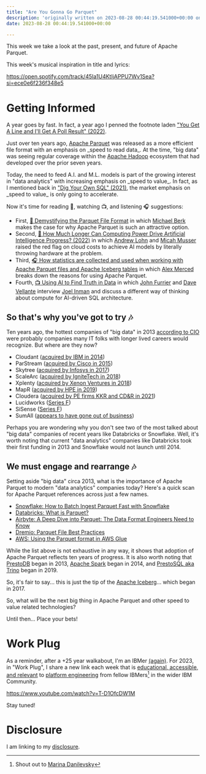 ```yaml
---
title: "Are You Gonna Go Parquet"
description: 'originally written on 2023-08-28 00:44:19.541000+00:00 on LAMP with vi, WordPress, Jekyll, Gatsby Cloud, Netlify, Revue, Substack, or Buttondown'
date: 2023-08-28 00:44:19.541000+00:00

---
```


This week we take a look at the past, present, and future of Apache Parquet. 

This week's musical inspiration in title and lyrics:

https://open.spotify.com/track/45Ia1U4KtIjAPPU7Wv1Sea?si=ece0e6f236f348e5

# Getting Informed

A year goes by fast. In fact, a year ago I penned the footnote laden ["You Get A Line and I'll Get A Poll Result" (2022)](https://fudge.org/archive/you-get-a-line-and-ill-get-a-poll-result/).

Just over ten years ago, [Apache Parquet](https://github.com/apache/parquet-format) was released as a more efficient file format with an emphasis on \_speed to read data\_. At the time, "big data" was seeing regular coverage within the [Apache Hadoop](https://github.com/apache/hadoop) ecosystem that had developed over the prior seven years.

Today, the need to feed A.I. and M.L. models is part of the growing interest in "data analytics" with increasing emphasis on \_speed to value\_. In fact, as I mentioned back in ["Dig Your Own SQL" (2021)](https://fudge.org/archive/fudge-sunday-dig-your-own-sql/), the market emphasis on \_speed to value\_ is only going to accelerate.

Now it's time for reading 📖, watching 📺, and listening 🎧 suggestions:

- First, [📖 Demystifying the Parquet File Format](https://towardsdatascience.com/demystifying-the-parquet-file-format-13adb0206705) in which [Michael Berk](https://www.linkedin.com/in/michael-berk-48783a146/) makes the case for why Apache Parquet is such an attractive option.
- Second, [📖 How Much Longer Can Computing Power Drive Artificial Intelligence Progress? (2022)](https://cset.georgetown.edu/publication/ai-and-compute/) in which [Andrew Lohn](https://www.linkedin.com/in/anlohn/) and [Micah Musser](https://www.linkedin.com/in/micah-musser-a485b5121/) raised the red flag on cloud costs to achieve AI models by literally throwing hardware at the problem.
- Third, [🎧 How statistics are collected and used when working with Apache Parquet files and Apache Iceberg tables](https://open.spotify.com/episode/4ErBQ38JLdKyiWPdi5hLzt?si=j4GcXaLaSwK7I-PbrX7U4w) in which [Alex Merced](https://www.linkedin.com/in/alexmerced/) breaks down the reasons for using Apache Parquet.
- Fourth, [📺 Using AI to Find Truth in Data](https://www.youtube.com/watch?v=pKYRcm\_-THI) in which [John Furrier](https://www.linkedin.com/in/furrier/) and [Dave Vellante](https://www.linkedin.com/in/dvellante/) interview [Joel Inman](https://www.linkedin.com/in/joel-inman/) and discuss a different way of thinking about compute for AI-driven SQL architecture.

## So that's why you've got to try 🎶

Ten years ago, the hottest companies of "big data" in 2013 [according to CIO](https://www.cio.com/article/289000/big-data-10-hot-big-data-startups-to-watch.html) were probably companies many IT folks with longer lived careers would recognize. But where are they now?

- Cloudant ([acquired by IBM in 2014](https://web.archive.org/web/20140328161638/http://www-03.ibm.com/press/us/en/pressrelease/43238.wss?CT=ISM0056))
- ParStream ([acquired by Cisco in 2015](https://blogs.cisco.com/news/cisco-announces-data-analytics-news))
- Skytree ([acquired by Infosys in 2017](https://www.bizjournals.com/atlanta/news/2017/04/18/indias-infosys-snags-formergeorgia-tech-artificial.html))
- ScaleArc ([acquired by IgniteTech in 2018](https://ignitetech.com/about/blogs/esw-capital-llc-completes-acquisition-scalearc))
- Xplenty ([acquired by Xenon Ventures in 2018](https://en.globes.co.il/en/article-xenon-ventures-buys-israeli-cloud-data-co-xplenty-1001265417))
- MapR ([acquired by HPE in 2019](https://www.hpe.com/us/en/newsroom/press-release/2019/08/hpe-advances-its-intelligent-data-platform-with-acquisition-of-mapr-business-assets.html))
- Cloudera ([acquired by PE firms KKR and CD&R in 2021](https://www.cloudera.com/about/news-and-blogs/press-releases/2021-10-08-cloudera-completes-agreement-to-become-a-private-company.html))
- Lucidworks ([Series F](https://www.crunchbase.com/organization/lucidworks))
- SiSense ([Series F](https://www.crunchbase.com/organization/sisense))
- SumAll ([appears to have gone out of business](https://www.crunchbase.com/organization/sumall))

Perhaps you are wondering why you don't see two of the most talked about "big data" companies of recent years like Databricks or Snowflake. Well, it's worth noting that current "data analytics" companies like Databricks took their first funding in 2013 and Snowflake would not launch until 2014.

## We must engage and rearrange 🎶

Setting aside "big data" circa 2013, what is the importance of Apache Parquet to modern "data analytics" companies today? Here's a quick scan for Apache Parquet references across just a few names.

- [Snowflake: How to Batch Ingest Parquet Fast with Snowflake](https://www.snowflake.com/blog/faster-batch-ingestion-for-parquet/)
- [Databricks: What is Parquet?](https://www.databricks.com/glossary/what-is-parquet)
- [Airbyte: A Deep Dive into Parquet: The Data Format Engineers Need to Know](https://airbyte.com/data-engineering-resources/parquet-data-format)
- [Dremio: Parquet File Best Practices](https://docs.dremio.com/current/sonar/query-manage/data-formats/parquet-files/)
- [AWS: Using the Parquet format in AWS Glue](https://docs.aws.amazon.com/glue/latest/dg/aws-glue-programming-etl-format-parquet-home.html)

While the list above is not exhaustive in any way, it shows that adoption of Apache Parquet reflects ten years of progress. It is also worth noting that [PrestoDB](https://prestodb.io) began in 2013, [Apache Spark](https://spark.apache.org) began in 2014, and [PrestoSQL aka Trino](https://trino.io) began in 2019. 

So, it's fair to say... this is just the tip of the [Apache Iceberg](https://iceberg.apache.org)... which began in 2017.

So, what will be the next big thing in Apache Parquet and other speed to value related technologies?

Until then… Place your bets!

# Work Plug

As a reminder, after a +25 year walkabout, I'm an IBMer [(again)](https://jaycuthrell.com/about/). For 2023, in "Work Plug", I share a new link each week that is [educational, accessible, and relevant](https://www.youtube.com/watch?v=T-D1OfcDW1M) to [platform engineering](https://www.ibm.com/consulting/platform-engineering-services) from fellow IBMers[^IBMer] in the wider IBM Community.

https://www.youtube.com/watch?v=T-D1OfcDW1M

Stay tuned!

# Disclosure

I am linking to my [disclosure](https://jaycuthrell.com/disclosure/).

[^IBMer]: Shout out to [Marina Danilevsky](https://www.linkedin.com/in/marina-danilevsky/)